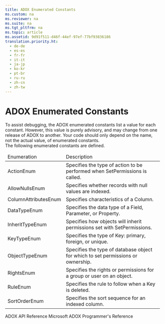 ```yaml
---
title: ADOX Enumerated Constants
ms.custom: na
ms.reviewer: na
ms.suite: na
ms.tgt_pltfrm: na
ms.topic: article
ms.assetid: 9d91f511-d46f-44ef-97ef-77bf93836186
translation.priority.ht: 
  - de-de
  - es-es
  - fr-fr
  - it-it
  - ja-jp
  - ko-kr
  - pt-br
  - ru-ru
  - zh-cn
  - zh-tw
---
```

# ADOX Enumerated Constants
<?xml version="1.0" encoding="utf-8"?>
<developerReferenceWithoutSyntaxDocument xmlns="http://ddue.schemas.microsoft.com/authoring/2003/5" xmlns:xlink="http://www.w3.org/1999/xlink" xmlns:xsi="http://www.w3.org/2001/XMLSchema-instance" xsi:schemaLocation="http://ddue.schemas.microsoft.com/authoring/2003/5 http://dduestorage.blob.core.windows.net/ddueschema/developer.xsd">
  <introduction>
    <para>To assist debugging, the ADOX enumerated constants list a value for each constant. However, this value is purely advisory, and may change from one release of ADOX to another. Your code should only depend on the name, not the actual value, of enumerated constants.</para>
  </introduction>
  <section>
    <content>
      <para>The following enumerated constants are defined.</para>
      <table xmlns:caps="http://schemas.microsoft.com/build/caps/2013/11">
        <thead>
          <tr>
            <TD>
              <para>Enumeration</para>
            </TD>
            <TD>
              <para>Description</para>
            </TD>
          </tr>
        </thead>
        <tbody>
          <tr>
            <TD>
              <para>
              <legacyLink xlink:href="f948febd-c885-4621-823b-421e116fec4e">ActionEnum</legacyLink>
            </para>
            </TD>
            <TD>
              <para>Specifies the type of action to be performed when <legacyBold>SetPermissions</legacyBold> is called.</para>
            </TD>
          </tr>
          <tr>
            <TD>
              <para>
              <legacyLink xlink:href="6acf3689-1a7f-4379-9d7f-df452ccbac27">AllowNullsEnum</legacyLink>
            </para>
            </TD>
            <TD>
              <para>Specifies whether records with null values are indexed.</para>
            </TD>
          </tr>
          <tr>
            <TD>
              <para>
              <legacyLink xlink:href="cd0db27a-1080-40af-a491-3893e7bef9cd">ColumnAttributesEnum</legacyLink>
            </para>
            </TD>
            <TD>
              <para>Specifies characteristics of a <legacyBold>Column</legacyBold>.</para>
            </TD>
          </tr>
          <tr>
            <TD>
              <para>
              <legacyLink xlink:href="2c57eca6-9336-4b06-ba10-9fef5926b1d0">DataTypeEnum</legacyLink>
            </para>
            </TD>
            <TD>
              <para>Specifies the data type of a <legacyBold>Field</legacyBold>, <legacyBold>Parameter</legacyBold>, or <legacyBold>Property</legacyBold>.</para>
            </TD>
          </tr>
          <tr>
            <TD>
              <para>
              <legacyLink xlink:href="c2f6ce79-c4b3-4d40-ac95-21025208f991">InheritTypeEnum</legacyLink>
            </para>
            </TD>
            <TD>
              <para>Specifies how objects will inherit permissions set with <legacyBold>SetPermissions</legacyBold>.</para>
            </TD>
          </tr>
          <tr>
            <TD>
              <para>
              <legacyLink xlink:href="3e597c52-caf4-4341-8471-d1ade563dbf7">KeyTypeEnum</legacyLink>
            </para>
            </TD>
            <TD>
              <para>Specifies the type of <legacyBold>Key</legacyBold>: primary, foreign, or unique.</para>
            </TD>
          </tr>
          <tr>
            <TD>
              <para>
              <legacyLink xlink:href="3fdecfca-aa91-4596-ad98-610f1b7f840b">ObjectTypeEnum</legacyLink>
            </para>
            </TD>
            <TD>
              <para>Specifies the type of database object for which to set permissions or ownership.</para>
            </TD>
          </tr>
          <tr>
            <TD>
              <para>
              <legacyLink xlink:href="55ee67c7-a583-42aa-849a-78264b4cb614">RightsEnum</legacyLink>
            </para>
            </TD>
            <TD>
              <para>Specifies the rights or permissions for a group or user on an object.</para>
            </TD>
          </tr>
          <tr>
            <TD>
              <para>
              <legacyLink xlink:href="738fd3ff-3daf-483d-a0b9-88bef1be54c1">RuleEnum</legacyLink>
            </para>
            </TD>
            <TD>
              <para>Specifies the rule to follow when a <legacyBold>Key</legacyBold> is deleted.</para>
            </TD>
          </tr>
          <tr>
            <TD>
              <para>
              <legacyLink xlink:href="0b9d46e7-29d9-4ca1-a23a-056403106a71">SortOrderEnum</legacyLink>
            </para>
            </TD>
            <TD>
              <para>Specifies the sort sequence for an indexed column.</para>
            </TD>
          </tr>
        </tbody>
      </table>
    </content>
  </section>
  <relatedTopics>
<link xlink:href="ef700465-2e97-46e8-8213-2d662501e540">ADOX API Reference</link>
<link xlink:href="c6579b5b-a93e-48c5-8847-743fc4590cd2">Microsoft ADOX Programmer's Reference</link>
</relatedTopics>
</developerReferenceWithoutSyntaxDocument>